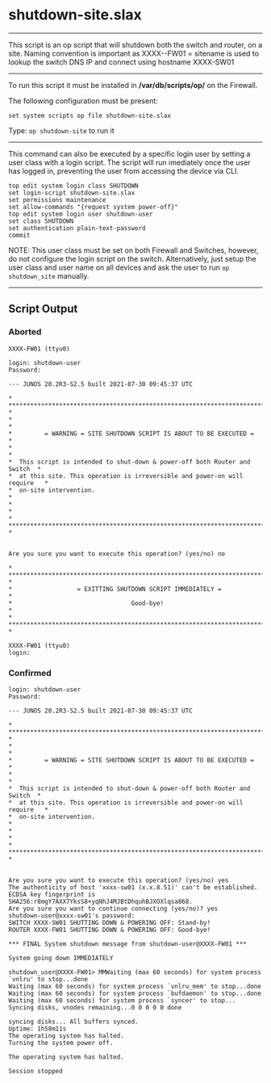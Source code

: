 # shutdown-site.slax

************************************************
This script is an op script that will shutdown 
both the switch and router, on a site. 
Naming convention is important as XXXX--FW01 = sitename
is used to lookup the switch DNS IP and connect
using hostname XXXX-SW01
***************************************************
To run this script it must be installed in
 **/var/db/scripts/op/**  on the Firewall.
 
The following configuration must be present:
```
set system scripts op file shutdown-site.slax
```

Type: `op shutdown-site` to run it
***************************************************
This command can also be executed by a specific login user by setting a user class with a login script. The script will run imediately once the user has logged in, preventing the user from accessing the device via CLI. 
```
top edit system login class SHUTDOWN 
set login-script shutdown-site.slax
set permissions maintenance
set allow-commands "{request system power-off}"
top edit system login user shutdown-user
set class SHUTDOWN
set authentication plain-text-password
commit
```
NOTE: This user class must be set on both Firewall and Switches, however, do not configure the login script on the switch.
Alternatively, just setup the user class and user name on all devices and ask the user to run `op shutdown_site` manually.
*************************************************
## Script Output

### Aborted

```
XXXX-FW01 (ttyu0)

login: shutdown-user
Password:

--- JUNOS 20.2R3-S2.5 built 2021-07-30 09:45:37 UTC

* ************************************************************************* *
*                                                                           *
*         = WARNING = SITE SHUTDOWN SCRIPT IS ABOUT TO BE EXECUTED =        *
*                                                                           *
*  This script is intended to shut-down & power-off both Router and Switch  *
*  at this site. This operation is irreversible and power-on will require   *
*  on-site intervention.                                                    *
*                                                                           *
* ************************************************************************* *


Are you sure you want to execute this operation? (yes/no) no

* ************************************************************************* *
*                  = EXITTING SHUTDOWN SCRIPT IMMEDIATELY =                 *
*                                 Good-bye!                                 *
* ************************************************************************* *

XXXX-FW01 (ttyu0)
login:
```

### Confirmed
```
login: shutdown-user
Password:

--- JUNOS 20.2R3-S2.5 built 2021-07-30 09:45:37 UTC

* ************************************************************************* *
*                                                                           *
*         = WARNING = SITE SHUTDOWN SCRIPT IS ABOUT TO BE EXECUTED =        *
*                                                                           *
*  This script is intended to shut-down & power-off both Router and Switch  *
*  at this site. This operation is irreversible and power-on will require   *
*  on-site intervention.                                                    *
*                                                                           *
* ************************************************************************* *


Are you sure you want to execute this operation? (yes/no) yes
The authenticity of host 'xxxx-sw01 (x.x.8.51)' can't be established.
ECDSA key fingerprint is SHA256:r8mgY7AXX7YksS8+yqNhJ4MJBtDhquhBJXOXlqsa868.
Are you sure you want to continue connecting (yes/no)? yes
shutdown-user@xxxx-sw01's password:
SWITCH XXXX-SW01 SHUTTING DOWN & POWERING OFF: Stand-by!
ROUTER XXXX-FW01 SHUTTING DOWN & POWERING OFF: Good-bye!

*** FINAL System shutdown message from shutdown-user@XXXX-FW01 ***

System going down IMMEDIATELY

shutdown_user@XXXX-FW01> MMWaiting (max 60 seconds) for system process `vnlru' to stop...done
Waiting (max 60 seconds) for system process `vnlru_mem' to stop...done
Waiting (max 60 seconds) for system process `bufdaemon' to stop...done
Waiting (max 60 seconds) for system process `syncer' to stop...
Syncing disks, vnodes remaining...0 0 0 0 0 done

syncing disks... All buffers synced.
Uptime: 1h58m11s
The operating system has halted.
Turning the system power off.

The operating system has halted.

Session stopped
```
